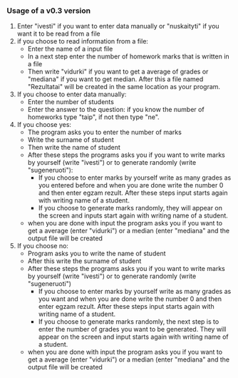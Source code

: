 
### Usage of a v0.3 version
1. Enter "ivesti" if you want to enter data manually or "nuskaityti" if you want it to be read from a file
2. if you choose to read information from a file:
    - Enter the name of a input file
    - In a next step enter the number of homework marks that is written in a file
    - Then write "vidurki" if you want to get a average of grades or "mediana" if you want to get median. After this a file named "Rezultatai" will be created in the same location as your program. 
3. If you choose to enter data manually:
    - Enter the number of students 
    - Enter the answer to the question: if you know the number of homeworks type "taip", if not then type "ne".
4. If you choose yes:    
    - The program asks you to enter the number of marks
    - Write the surname of student
    - Then write the name of student
    - After these steps the programs asks you if you want to write marks by yourself (write "ivesti") or to generate randomly (write "sugeneruoti"):
      - If you choose to enter marks by yourself write as many grades as you entered before and when you are done write the number 0 and then enter egzam rezult. After these steps input starts again with writing name of a student.
      - If you choose to generate marks randomly, they will appear on the screen and inputs start again with writing name of a student.
    - when you are done with input the program asks you if you want to get a average (enter "vidurki") or a median (enter "mediana" and the output file will be created
5. If you choose no:
     - Program asks you to write the name of student
     - After this write the surname of student
     - After these steps the programs asks you if you want to write marks by yourself (write "ivesti") or to generate randomly (write "sugeneruoti")
       - If you choose to enter marks by yourself write as many grades as you want and when you are done write the number 0 and then enter egzam rezult. After these steps input starts again with writing name of a student.
       - If you choose to generate marks randomly, the next step is to enter the number of grades you want to be generated. They will appear on the screen and input starts again with writing name of a student.
    - when you are done with input the program asks you if you want to get a average (enter "vidurki") or a median (enter "mediana" and the output file will be created
